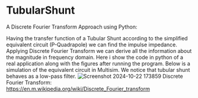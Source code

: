 # TubularShunt
A Discrete Fourier Transform Approach using Python:

Having the transfer function of a Tubular Shunt according to the simplified equivalent circuit (P-Quadrapole) we can find the impulse impedance.
Applying Discrete Fourier Transform we can derive all the information about the magnitude in frequency domain.
Here i show the code in python of a real application along with the figures after running the program. Below is a simulation of the equivalent circuit in Multisim. We notice that tubular shunt behaves as a low-pass filter.
![Screenshot 2024-10-22 173859](https://github.com/user-attachments/assets/b44a512b-d018-4e29-af0d-3abeaac881b6)
Discrete Fourier Transform: https://en.m.wikipedia.org/wiki/Discrete_Fourier_transform

